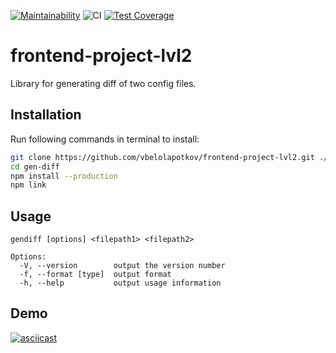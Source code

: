 [![Maintainability](https://api.codeclimate.com/v1/badges/491d76bd293505526ae2/maintainability)](https://codeclimate.com/github/vbelolapotkov/frontend-project-lvl2/maintainability)
![CI](https://github.com/vbelolapotkov/frontend-project-lvl2/workflows/CI/badge.svg)
[![Test Coverage](https://api.codeclimate.com/v1/badges/491d76bd293505526ae2/test_coverage)](https://codeclimate.com/github/vbelolapotkov/frontend-project-lvl2/test_coverage)

# frontend-project-lvl2

Library for generating diff of two config files.

## Installation

Run following commands in terminal to install:

```bash
git clone https://github.com/vbelolapotkov/frontend-project-lvl2.git ./gen-diff
cd gen-diff
npm install --production
npm link
```

## Usage

```
gendiff [options] <filepath1> <filepath2>

Options:
  -V, --version        output the version number
  -f, --format [type]  output format
  -h, --help           output usage information
```

## Demo

[![asciicast](https://asciinema.org/a/8OS1XRd7BLmXTgdpPvlMt6WiO.svg)](https://asciinema.org/a/8OS1XRd7BLmXTgdpPvlMt6WiO)